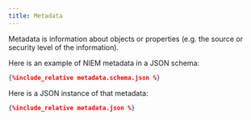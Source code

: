 ```yaml
---
title: Metadata
---
```

Metadata is information about objects or properties (e.g. the source or security level of the information).

Here is an example of NIEM metadata in a JSON schema:

```json
{%include_relative metadata.schema.json %}
```

Here is a JSON instance of that metadata:

```json
{%include_relative metadata.json %}
```
